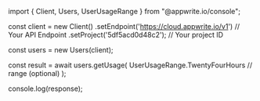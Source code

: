 import { Client, Users, UserUsageRange } from "@appwrite.io/console";

const client = new Client()
    .setEndpoint('https://cloud.appwrite.io/v1') // Your API Endpoint
    .setProject('5df5acd0d48c2'); // Your project ID

const users = new Users(client);

const result = await users.getUsage(
    UserUsageRange.TwentyFourHours // range (optional)
);

console.log(response);
